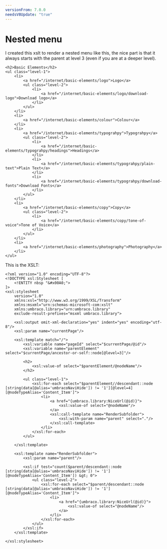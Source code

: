 ```yaml
---
versionFrom: 7.0.0
needsV8Update: "true"
---
```


# Nested menu
I created this xslt to render a nested menu like this, the nice part is that it always starts with the parent at level 3 (even if you are at a deeper level).

    <h2>Basic Elements</h2>
    <ul class="level-1">
        <li>
            <a href="/internet/basic-elements/logo">Logo</a>
            <ul class="level-2">
                <li>
                    <a href="/internet/basic-elements/logo/download-logo">Download logo</a>
                </li>
            </ul>
        </li>
        <li>
            <a href="/internet/basic-elements/colour">Colour</a>
        </li>
        <li>
            <a href="/internet/basic-elements/typograhpy">Typograhpy</a>
            <ul class="level-2">
                <li>
                    <a href="/internet/basic-elements/typograhpy/headings">Headings</a>
                </li>
                <li>
                    <a href="/internet/basic-elements/typograhpy/plain-text">Plain Text</a>
                </li>
                <li>
                    <a href="/internet/basic-elements/typograhpy/download-fonts">Download Fonts</a>
                </li>
            </ul>
        </li>
        <li>
            <a href="/internet/basic-elements/copy">Copy</a>
            <ul class="level-2">
                <li>
                    <a href="/internet/basic-elements/copy/tone-of-voice">Tone of Voice</a>
                </li>
            </ul>
        </li>
        <li>
            <a href="/internet/basic-elements/photography">Photography</a>
        </li>
    </ul>

This is the XSLT:

    <?xml version="1.0" encoding="UTF-8"?>
    <!DOCTYPE xsl:Stylesheet [
        <!ENTITY nbsp "&#x00A0;">
    ]>
    <xsl:stylesheet
        version="1.0"
        xmlns:xsl="http://www.w3.org/1999/XSL/Transform"
        xmlns:msxml="urn:schemas-microsoft-com:xslt"
        xmlns:umbraco.library="urn:umbraco.library"
        exclude-result-prefixes="msxml umbraco.library">

        <xsl:output omit-xml-declaration="yes" indent="yes" encoding="utf-8"/>
        <xsl:param name="currentPage"/>

        <xsl:template match="/">
            <xsl:variable name="pageId" select="$currentPage/@id"/>
            <xsl:variable name="parentElement" select="$currentPage/ancestor-or-self::node[@level=3]"/>

            <h2>
                <xsl:value-of select="$parentElement/@nodeName"/>
            </h2>

            <ul class="level-1">
                <xsl:for-each select="$parentElement//descendant::node [string(data[@alias='umbracoNaviHide']) != '1'][@level=4][@nodeTypeAlias='Content_Item']">
                    <li>
                        <a href="{umbraco.library:NiceUrl(@id)}">
                            <xsl:value-of select="@nodeName"/>
                        </a>
                        <xsl:call-template name="RenderSubfolder">
                            <xsl:with-param name="parent" select="."/>
                        </xsl:call-template>
                    </li>
                </xsl:for-each>
            </ul>

        </xsl:template>

        <xsl:template name="RenderSubfolder">
            <xsl:param name="parent"/>

            <xsl:if test="count($parent/descendant::node [string(data[@alias='umbracoNaviHide']) != '1'][@nodeTypeAlias='Content_Item']) &gt; 0">
                <ul class="level-2">
                    <xsl:for-each select="$parent/descendant::node [string(data[@alias='umbracoNaviHide']) != '1'][@nodeTypeAlias='Content_Item']">
                        <li>
                            <a href="{umbraco.library:NiceUrl(@id)}">
                                <xsl:value-of select="@nodeName"/>
                            </a>
                        </li>
                    </xsl:for-each>
                </ul>
            </xsl:if>
        </xsl:template>

    </xsl:stylesheet>
